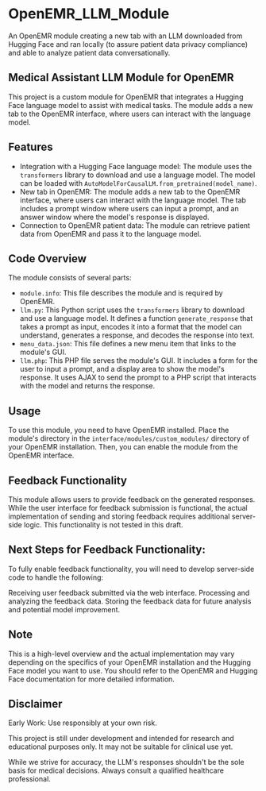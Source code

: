 # OpenEMR_LLM_Module
An OpenEMR module creating a new tab with an LLM downloaded from Hugging Face and ran locally (to assure patient data privacy compliance) and able to analyze patient data conversationally.

## Medical Assistant LLM Module for OpenEMR

This project is a custom module for OpenEMR that integrates a Hugging Face language model to assist with medical tasks. The module adds a new tab to the OpenEMR interface, where users can interact with the language model.

## Features

- Integration with a Hugging Face language model: The module uses the `transformers` library to download and use a language model. The model can be loaded with `AutoModelForCausalLM.from_pretrained(model_name)`.
- New tab in OpenEMR: The module adds a new tab to the OpenEMR interface, where users can interact with the language model. The tab includes a prompt window where users can input a prompt, and an answer window where the model's response is displayed.
- Connection to OpenEMR patient data: The module can retrieve patient data from OpenEMR and pass it to the language model.

## Code Overview

The module consists of several parts:

- `module.info`: This file describes the module and is required by OpenEMR.
- `llm.py`: This Python script uses the `transformers` library to download and use a language model. It defines a function `generate_response` that takes a prompt as input, encodes it into a format that the model can understand, generates a response, and decodes the response into text.
- `menu_data.json`: This file defines a new menu item that links to the module's GUI.
- `llm.php`: This PHP file serves the module's GUI. It includes a form for the user to input a prompt, and a display area to show the model's response. It uses AJAX to send the prompt to a PHP script that interacts with the model and returns the response.

## Usage

To use this module, you need to have OpenEMR installed. Place the module's directory in the `interface/modules/custom_modules/` directory of your OpenEMR installation. Then, you can enable the module from the OpenEMR interface.

## Feedback Functionality

This module allows users to provide feedback on the generated responses. While the user interface for feedback submission is functional, the actual implementation of sending and storing feedback requires additional server-side logic. This functionality is not tested in this draft.

## Next Steps for Feedback Functionality:

To fully enable feedback functionality, you will need to develop server-side code to handle the following:

Receiving user feedback submitted via the web interface.
Processing and analyzing the feedback data.
Storing the feedback data for future analysis and potential model improvement.

## Note

This is a high-level overview and the actual implementation may vary depending on the specifics of your OpenEMR installation and the Hugging Face model you want to use. You should refer to the OpenEMR and Hugging Face documentation for more detailed information.

## Disclaimer

Early Work: Use responsibly at your own risk.

This project is still under development and intended for research and educational purposes only. It may not be suitable for clinical use yet.

While we strive for accuracy, the LLM's responses shouldn't be the sole basis for medical decisions. Always consult a qualified healthcare professional.
